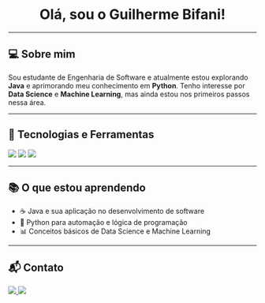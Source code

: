 <!-- README.md -->
<h1 align="center">Olá, sou o Guilherme Bifani!</h1>

---

<h2>💻 Sobre mim</h2>
<p>Sou estudante de Engenharia de Software e atualmente estou explorando <strong>Java</strong> e aprimorando meu conhecimento em <strong>Python</strong>. Tenho interesse por <strong>Data Science</strong> e <strong>Machine Learning</strong>, mas ainda estou nos primeiros passos nessa área.</p>

---

<h2>🚀 Tecnologias e Ferramentas</h2>
<p>
  <img src="https://img.shields.io/badge/Java-%23ED8B00.svg?style=for-the-badge&logo=java&logoColor=white">
  <img src="https://img.shields.io/badge/Python-%233776AB.svg?style=for-the-badge&logo=python&logoColor=white">
  <img src="https://img.shields.io/badge/SQL-025E8C?style=for-the-badge&logo=sqlite&logoColor=white">
</p>

---

<h2>📚 O que estou aprendendo</h2>
<ul>
  <li>☕ Java e sua aplicação no desenvolvimento de software</li>
  <li>🐍 Python para automação e lógica de programação</li>
  <li>📊 Conceitos básicos de Data Science e Machine Learning</li>
</ul>

---

<h2>📬 Contato</h2>
<p>
  <a href="https://www.linkedin.com/in/guilhermebifani" target="_blank">
    <img src="https://img.shields.io/badge/LinkedIn-0077B5.svg?style=for-the-badge&logo=linkedin&logoColor=white">
  </a>
  <a href="https://www.instagram.com/bifaniii" target="_blank">
    <img src="https://img.shields.io/badge/Instagram-E4405F.svg?style=for-the-badge&logo=instagram&logoColor=white">
  </a>
</p>
